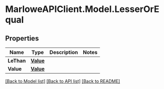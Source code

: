 # MarloweAPIClient.Model.LesserOrEqual

## Properties

Name | Type | Description | Notes
------------ | ------------- | ------------- | -------------
**LeThan** | [**Value**](Value.md) |  | 
**Value** | [**Value**](Value.md) |  | 

[[Back to Model list]](../README.md#documentation-for-models) [[Back to API list]](../README.md#documentation-for-api-endpoints) [[Back to README]](../README.md)

